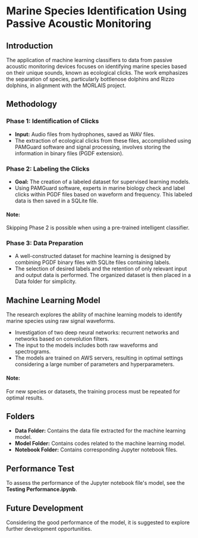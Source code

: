 # Marine Species Identification Using Passive Acoustic Monitoring

## Introduction

The application of machine learning classifiers to data from passive acoustic monitoring devices focuses on identifying marine species based on their unique sounds, known as ecological clicks. The work emphasizes the separation of species, particularly bottlenose dolphins and Rizzo dolphins, in alignment with the MORLAIS project.

## Methodology

### Phase 1: Identification of Clicks

- **Input:** Audio files from hydrophones, saved as WAV files.
- The extraction of ecological clicks from these files, accomplished using PAMGuard software and signal processing, involves storing the information in binary files (PGDF extension).

### Phase 2: Labeling the Clicks

- **Goal:** The creation of a labeled dataset for supervised learning models.
- Using PAMGuard software, experts in marine biology check and label clicks within PGDF files based on waveform and frequency. This labeled data is then saved in a SQLite file.

#### Note:

Skipping Phase 2 is possible when using a pre-trained intelligent classifier.

### Phase 3: Data Preparation

- A well-constructed dataset for machine learning is designed by combining PGDF binary files with SQLite files containing labels.
- The selection of desired labels and the retention of only relevant input and output data is performed. The organized dataset is then placed in a Data folder for simplicity.

## Machine Learning Model

The research explores the ability of machine learning models to identify marine species using raw signal waveforms.

- Investigation of two deep neural networks: recurrent networks and networks based on convolution filters.
- The input to the models includes both raw waveforms and spectrograms.
- The models are trained on AWS servers, resulting in optimal settings considering a large number of parameters and hyperparameters.

#### Note:

For new species or datasets, the training process must be repeated for optimal results.

## Folders

- **Data Folder:** Contains the data file extracted for the machine learning model.
- **Model Folder:** Contains codes related to the machine learning model.
- **Notebook Folder:** Contains corresponding Jupyter notebook files.

## Performance Test

To assess the performance of the Jupyter notebook file's model, see the **Testing Performance.ipynb**.

## Future Development

Considering the good performance of the model, it is suggested to explore further development opportunities.
